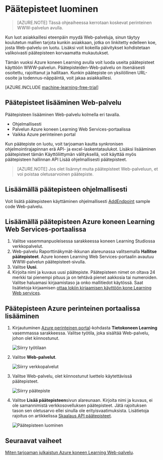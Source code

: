 <properties
    pageTitle="Web-Palvelupäätepisteet luominen tietokoneen Learning | Microsoft Azure"
    description="Web-Palvelupäätepisteet luominen Azure koneen oppiminen"
    services="machine-learning"
    documentationCenter=""
    authors="hiteshmadan"
    manager="padou"
    editor="cgronlun"/>

<tags
    ms.service="machine-learning"
    ms.devlang="multiple"
    ms.topic="article"
    ms.tgt_pltfrm="na"
    ms.workload="tbd"
    ms.date="10/04/2016"
    ms.author="himad"/>


# <a name="creating-endpoints"></a>Päätepisteet luominen

>[AZURE.NOTE] Tässä ohjeaiheessa kerrotaan koskevat perinteinen WWW-palvelun avulla.

Kun luot asiakkaillesi eteenpäin myydä Web-palveluja, sinun täytyy koulutetun mallien tarjota kunkin asiakkaan, jotka on linkitetty edelleen koe, josta Web-palvelu on luotu. Lisäksi voit kokeilla päivitykset kohdistetaan valikoivasti päätepisteen korvaamatta mukautukset.

Tämän vuoksi Azure koneen Learning avulla voit luoda useita päätepisteet käyttöön WWW-palvelun. Päätepisteiden-Web-palvelu on itsenäisesti osoitettu, rajoittanut ja hallitaan. Kunkin päätepiste on yksilöllinen URL-osoite ja todennus-näppäintä, voit jakaa asiakkaillesi.

[AZURE.INCLUDE [machine-learning-free-trial](../../includes/machine-learning-free-trial.md)]

## <a name="adding-endpoints-to-a-web-service"></a>Päätepisteet lisääminen Web-palvelu

Päätepisteen lisääminen Web-palvelu kolmella eri tavalla.

* Ohjelmallisesti
* Palvelun Azure koneen Learning Web Services-portaalissa
* Vaikka Azure perinteinen portal

Kun päätepiste on luotu, voit tarjoaman kautta synkronisen ohjelmointirajapinnan erä API- ja excel-laskentataulukot. Lisäksi lisääminen päätepisteet tämän Käyttöliittymän välityksellä, voit käyttää myös päätepisteen hallinnan API Lisää ohjelmallisesti päätepisteet.

 >[AZURE.NOTE] Jos olet lisännyt muita päätepisteet Web-palveluun, et voi poistaa oletusarvoinen päätepiste.

## <a name="adding-an-endpoint-programmatically"></a>Lisäämällä päätepisteen ohjelmallisesti

Voit lisätä päätepisteen käyttäminen ohjelmallisesti [AddEndpoint](https://github.com/raymondlaghaeian/AML_EndpointMgmt/blob/master/Program.cs) sample code Web-palvelu.

## <a name="adding-an-endpoint-using-the-azure-machine-learning-web-services-portal"></a>Lisäämällä päätepisteen Azure koneen Learning Web Services-portaalissa

1. Valitse vasemmanpuoleisessa sarakkeessa koneen Learning Studiossa verkkopalvelut.
2. Web-palvelu Raporttinäkymät-ikkunan alareunassa valitsemalla **Hallitse päätepisteet**. Azure koneen Learning Web Services-portaalin avautuu WWW-palvelun päätepisteet-sivulla.
3. Valitse **Uusi**.
4. Kirjoita nimi ja kuvaus uusi päätepiste. Päätepisteen nimet on oltava 24 merkki tai pienempi pituus ja on tehtävä pienet aakkosia tai numeroiden. Valitse haluamasi kirjaamistaso ja onko mallitiedot käytössä. Saat lisätietoja kirjaamisen [ottaa lokiin kirjaamisen käyttöön kone Learning Web services](machine-learning-web-services-logging.md).

## <a name="adding-an-endpoint-using-the-azure-classic-portal"></a>Päätepisteen Azure perinteinen portaalissa lisääminen


1. Kirjautuminen [Azure perinteinen portal](http://manage.windowsazure.com)-kohdasta **Tietokoneen Learning** vasemmassa sarakkeessa. Valitse työtila, joka sisältää Web-palvelu, johon olet kiinnostunut.

    ![Siirry työtilaan](./media/machine-learning-create-endpoint/figure-1.png)

2. Valitse **Web-palvelut**.

    ![Siirry verkkopalvelut](./media/machine-learning-create-endpoint/figure-2.png)

3. Valitse Web-palvelu, olet kiinnostunut luettelo käytettävissä päätepisteet.

    ![Siirry päätepiste](./media/machine-learning-create-endpoint/figure-3.png)

4. Valitse **Lisää päätepisteen**sivun alareunaan. Kirjoita nimi ja kuvaus, ei ole samannimistä verkkosovelluksen päätepisteet. Jätä rajoituksen tason sen oletusarvo ellei sinulla ole erityisvaatimuksista. Lisätietoja rajoitus on artikkelissa [Skaalaus API päätepisteet](machine-learning-scaling-webservice.md).

    ![Päätepisteen luominen](./media/machine-learning-create-endpoint/figure-4.png)

## <a name="next-steps"></a>Seuraavat vaiheet

[Miten tarjoaman julkaistun Azure koneen Learning Web-palvelu](machine-learning-consume-web-services.md).
